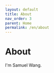 ```yaml
---
layout: default
title: About
nav_order: 3 
parent: Home
permalink: /en/about
---
```


# About

I'm Samuel Wang.